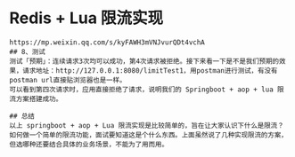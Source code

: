 # Redis + Lua 限流实现
    https://mp.weixin.qq.com/s/kyFAWH3mVNJvurQDt4vchA
    ## 8、测试
    测试「预期」：连续请求3次均可以成功，第4次请求被拒绝。接下来看一下是不是我们预期的效果，请求地址：http://127.0.0.1:8080/limitTest1，用postman进行测试，有没有postman url直接贴浏览器也是一样。
    可以看到第四次请求时，应用直接拒绝了请求，说明我们的 Springboot + aop + lua 限流方案搭建成功。

    ## 总结
    以上 springboot + aop + Lua 限流实现是比较简单的，旨在让大家认识下什么是限流？如何做一个简单的限流功能，面试要知道这是个什么东西。上面虽然说了几种实现限流的方案，但选哪种还要结合具体的业务场景，不能为了用而用。